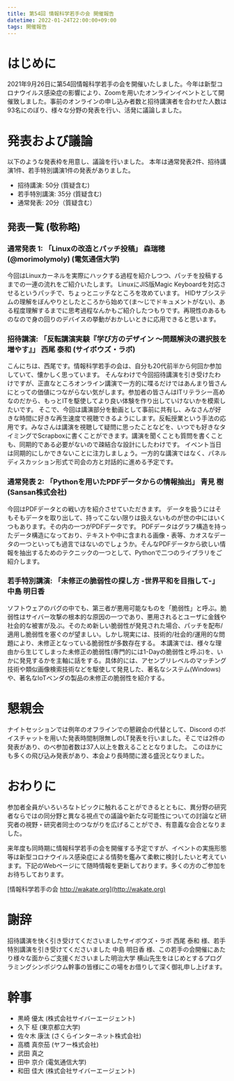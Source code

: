```yaml
---
title: 第54回 情報科学若手の会 開催報告
datetime: 2022-01-24T22:00:00+09:00
tags: 開催報告
---
```


# はじめに

2021年9月26日に第54回情報科学若手の会を開催いたしました。今年は新型コロナウイルス感染症の影響により、Zoomを用いたオンラインイベントとして開催致しました。事前のオンラインの申し込み者数と招待講演者を合わせた人数は93名にのぼり、様々な分野の発表を行い、活発に議論しました。

# 発表および議論

以下のような発表枠を用意し、議論を行いました。 本年は通常発表2件、招待講演1件、若手特別講演1件の発表がありました。

*   招待講演: 50分 (質疑含む)
*   若手特別講演: 35分 (質疑含む)
*   通常発表: 20分（質疑含む）

## 発表一覧 (敬称略)

### 通常発表 1: 「Linuxの改造とパッチ投稿」 森瑞穂 (@morimolymoly) (電気通信大学)

今回はLinuxカーネルを実際にハックする過程を紹介しつつ、パッチを投稿するまでの一連の流れをご紹介いたします。
LinuxにJIS版Magic Keyboardを対応させるというパッチで、ちょっとニッチなところを攻めています。
HIDサブシステムの理解をぼんやりとしたところから始めて(ま〜じでドキュメントがない)、ある程度理解するまでに思考過程なんかもご紹介したつもりです。再現性のあるものなので身の回りのデバイスの挙動がおかしいときに応用できると思います。

### 招待講演: 「反転講演実験『学び方のデザイン 〜問題解決の選択肢を増やす』」 西尾 泰和 (サイボウズ・ラボ)

こんにちは、西尾です。情報科学若手の会は、自分も20代前半から何回か参加していて、懐かしく思っています。 そんなわけで今回招待講演を引き受けたわけですが、正直なところオンライン講演で一方的に喋るだけではあんまり皆さんにとっての価値につながらない気がします。参加者の皆さんはITリテラシー高めなのだから、もっとITを駆使してより良い体験を作り出していけないかを模索したいです。 そこで、今回は講演部分を動画として事前に共有し、みなさんが好きな時間に好きな再生速度で視聴できるようにします。反転授業という手法の応用です。みなさんは講演を視聴して疑問に思ったことなどを、いつでも好きなタイミングでScrapboxに書くことができます。講演を聞くことも質問を書くことも、同期的である必要がないので疎結合な設計にしたわけです。 イベント当日は同期的にしかできないことに注力しましょう。一方的な講演ではなく、パネルディスカッション形式で司会の方と対話的に進める予定です。

### 通常発表 2: 「Pythonを用いたPDFデータからの情報抽出」 青見 樹 (Sansan株式会社)

今回はPDFデータとの戦い方を紹介させていただきます。
データを扱うにはそもそもデータを取り出して、持ってこない限りは扱えないものが世の中にはいくつもあります。その内の一つがPDFデータです。
PDFデータはグラフ構造を持ったデータ構造になっており、テキストや中に含まれる画像・表等、カオスなデータの一つといっても過言ではないのでしょうか。そんなPDFデータから欲しい情報を抽出するためのテクニックの一つとして、Pythonで二つのライブラリをご紹介します。

### 若手特別講演: 「未修正の脆弱性の探し方 -世界平和を目指して-」 中島 明日香

ソフトウェアのバグの中でも、第三者が悪用可能なものを「脆弱性」と呼ぶ。脆弱性はサイバー攻撃の根本的な原因の一つであり、悪用されるとユーザに金銭や社会的な被害が及ぶ。そのため新しい脆弱性が発見された場合、パッチを配布/適用し脆弱性を塞ぐのが望ましい。しかし現実には、技術的/社会的/運用的な問題により、未修正となっている脆弱性が多数存在する。 
本講演では、様々な理由から生じてしまった未修正の脆弱性(専門的には1-Dayの脆弱性と呼ぶ)を、いかに発見するかを主軸に話をする。具体的には、アセンブリレベルのマッチング技術や類似画像検索技術などを駆使して発見した、著名なシステム(Windows)や、著名なIoTベンダの製品の未修正の脆弱性を紹介する。

# 懇親会

ナイトセッションでは例年のオフラインでの懇親会の代替として、Discord のボイスチャットを用いた発表時間制限無しのLT発表を行いました。そこでは2件の発表があり、のべ参加者数は37人以上を数えることとなりました。
このほかにも多くの飛び込み発表があり、本会より長時間に渡る盛況となりました。

# おわりに

参加者全員がいろいろなトピックに触れることができるとともに、異分野の研究者ならではの同分野と異なる視点での議論や新たな可能性についての討論など研究者の視野・研究者同士のつながりを広げることができ、有意義な会合となりました。

来年度も同時期に情報科学若手の会を開催する予定ですが、イベントの実施形態等は新型コロナウイルス感染症による情勢を鑑みて柔軟に検討したいと考えています。下記のWebページにて随時情報を更新しております。多くの方のご参加をお待ちしております。

[情報科学若手の会 http://wakate.org](http://wakate.org)

# 謝辞

招待講演を快く引き受けてくださいましたサイボウズ・ラボ 西尾 泰和 様、若手特別講演を引き受けてくださいました 中島 明日香 様、この若手の会開催にあたり様々な面からご支援くださいました明治大学 横山先生をはじめとするプログラミングシンポジウム幹事の皆様にこの場をお借りして深く御礼申し上げます。

# 幹事

- 黒崎 優太 (株式会社サイバーエージェント)
- 久下 柾 (東京都立大学)
- 佐々木 康汰 (さくらインターネット株式会社)
- 高橋 真奈茄 (ヤフー株式会社)
- 武田 真之
- 田中 京介 (電気通信大学)
- 和田 佳大 (株式会社サイバーエージェント)
